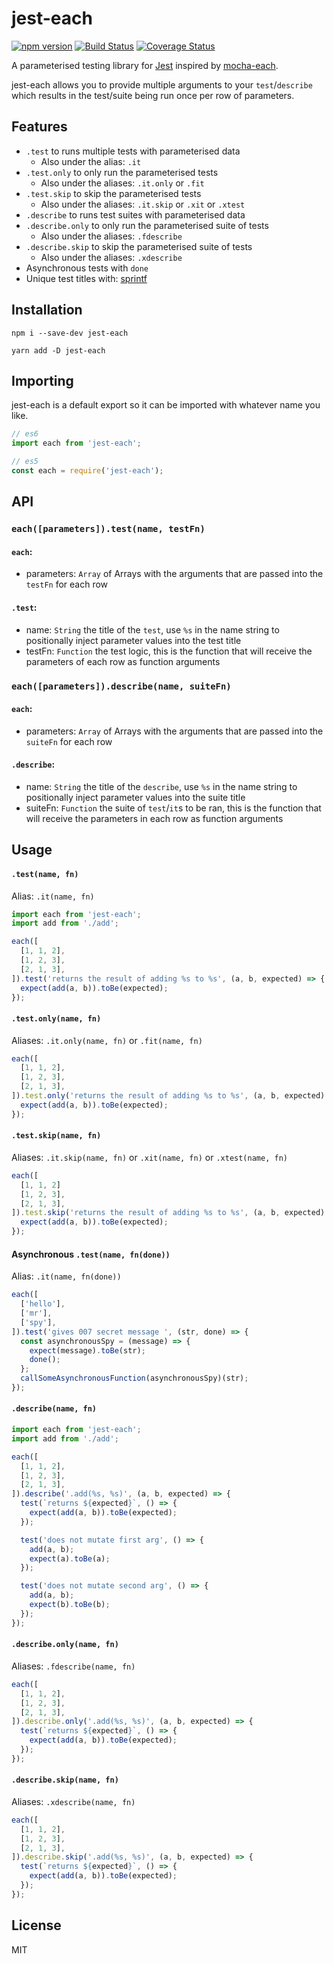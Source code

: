 # jest-each

[![npm version](https://badge.fury.io/js/jest-each.svg)](https://badge.fury.io/js/jest-each)
[![Build Status](https://travis-ci.org/mattphillips/jest-each.svg?branch=master)](https://travis-ci.org/mattphillips/jest-each)
[![Coverage Status](https://coveralls.io/repos/github/mattphillips/jest-each/badge.svg?branch=master)](https://coveralls.io/github/mattphillips/jest-each?branch=master)

A parameterised testing library for [Jest](https://facebook.github.io/jest/) inspired by [mocha-each](https://github.com/ryym/mocha-each).

jest-each allows you to provide multiple arguments to your `test`/`describe` which results in the test/suite being run once per row of parameters.

## Features
 - `.test` to runs multiple tests with parameterised data
   * Also under the alias: `.it`
 - `.test.only` to only run the parameterised tests
   * Also under the aliases: `.it.only` or `.fit`
 - `.test.skip` to skip the parameterised tests
   * Also under the aliases: `.it.skip` or `.xit` or `.xtest`
 - `.describe` to runs test suites with parameterised data
 - `.describe.only` to only run the parameterised suite of tests
   * Also under the aliases: `.fdescribe`
 - `.describe.skip` to skip the parameterised suite of tests
   * Also under the aliases: `.xdescribe`
 - Asynchronous tests with `done`
 - Unique test titles with: [sprintf](https://github.com/alexei/sprintf.js)

## Installation

`npm i --save-dev jest-each`

`yarn add -D jest-each`

## Importing

jest-each is a default export so it can be imported with whatever name you like.

```js
// es6
import each from 'jest-each';

// es5
const each = require('jest-each');
```

## API

### `each([parameters]).test(name, testFn)`

#### `each`:
  - parameters: `Array` of Arrays with the arguments that are passed into the `testFn` for each row

#### `.test`:
  - name: `String` the title of the `test`, use `%s` in the name string to positionally inject parameter values into the test title
  - testFn: `Function` the test logic, this is the function that will receive the parameters of each row as function arguments

### `each([parameters]).describe(name, suiteFn)`

#### `each`:
  - parameters: `Array` of Arrays with the arguments that are passed into the `suiteFn` for each row

#### `.describe`:
  - name: `String` the title of the `describe`, use `%s` in the name string to positionally inject parameter values into the suite title
  - suiteFn: `Function` the suite of `test`/`it`s to be ran, this is the function that will receive the parameters in each row as function arguments

## Usage

#### `.test(name, fn)`
Alias: `.it(name, fn)`

```js
import each from 'jest-each';
import add from './add';

each([
  [1, 1, 2],
  [1, 2, 3],
  [2, 1, 3],
]).test('returns the result of adding %s to %s', (a, b, expected) => {
  expect(add(a, b)).toBe(expected);
});
```

#### `.test.only(name, fn)`
Aliases: `.it.only(name, fn)` or `.fit(name, fn)`

```js
each([
  [1, 1, 2],
  [1, 2, 3],
  [2, 1, 3],
]).test.only('returns the result of adding %s to %s', (a, b, expected) => {
  expect(add(a, b)).toBe(expected);
});
```

#### `.test.skip(name, fn)`
Aliases: `.it.skip(name, fn)` or `.xit(name, fn)` or `.xtest(name, fn)`

```js
each([
  [1, 1, 2]
  [1, 2, 3],
  [2, 1, 3],
]).test.skip('returns the result of adding %s to %s', (a, b, expected) => {
  expect(add(a, b)).toBe(expected);
});
```

#### Asynchronous `.test(name, fn(done))`
Alias: `.it(name, fn(done))`

```js
each([
  ['hello'],
  ['mr'],
  ['spy'],
]).test('gives 007 secret message ', (str, done) => {
  const asynchronousSpy = (message) => {
    expect(message).toBe(str);
    done();
  };
  callSomeAsynchronousFunction(asynchronousSpy)(str);
});
```

#### `.describe(name, fn)`

```js
import each from 'jest-each';
import add from './add';

each([
  [1, 1, 2],
  [1, 2, 3],
  [2, 1, 3],
]).describe('.add(%s, %s)', (a, b, expected) => {
  test(`returns ${expected}`, () => {
    expect(add(a, b)).toBe(expected);
  });

  test('does not mutate first arg', () => {
    add(a, b);
    expect(a).toBe(a);
  });

  test('does not mutate second arg', () => {
    add(a, b);
    expect(b).toBe(b);
  });
});
```

#### `.describe.only(name, fn)`
Aliases: `.fdescribe(name, fn)`

```js
each([
  [1, 1, 2],
  [1, 2, 3],
  [2, 1, 3],
]).describe.only('.add(%s, %s)', (a, b, expected) => {
  test(`returns ${expected}`, () => {
    expect(add(a, b)).toBe(expected);
  });
});
```

#### `.describe.skip(name, fn)`
Aliases: `.xdescribe(name, fn)`

```js
each([
  [1, 1, 2],
  [1, 2, 3],
  [2, 1, 3],
]).describe.skip('.add(%s, %s)', (a, b, expected) => {
  test(`returns ${expected}`, () => {
    expect(add(a, b)).toBe(expected);
  });
});
```

## License

MIT
